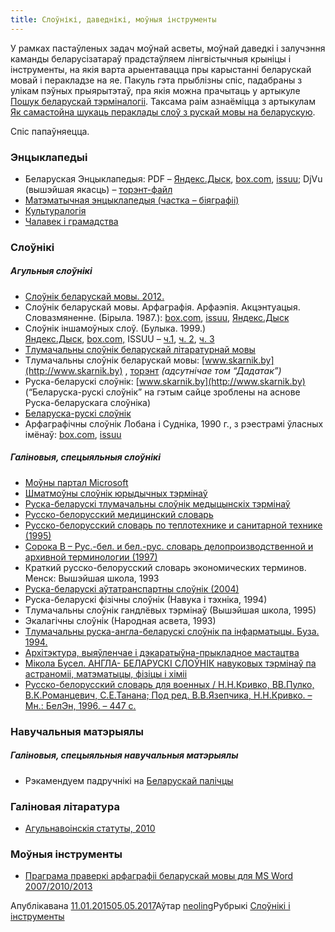 ```yaml
---
title: Слоўнікі, даведнікі, моўныя інструменты
---
```


У рамках пастаўленых задач моўнай асветы, моўнай даведкі і залучэння каманды беларусізатараў прадстаўляем лінгвістычныя крыніцы і інструменты, на якія варта арыентавацца пры карыстанні беларускай мовай і перакладзе на яе. Пакуль гэта прыблізны спіс, падабраны з улікам пэўных прыярытэтаў, пра якія можна прачытаць у артыкуле [Пошук беларускай тэрміналогіі](/poshuk-terminalohii/ "Пошук беларускай тэрміналогіі"). Таксама раім азнаёміцца з артыкулам [Як самастойна шукаць пераклады слоў з рускай мовы на беларускую](/jak-shukac-peraklad-slou/ "Як самастойна шукаць пераклады слоў з рускай мовы на беларускую").

Спіс папаўняецца.

### **Энцыклапедыі**

*   Беларуская Энцыклапедыя: PDF – [Яндекс.Дыск](https://yadi.sk/d/fGdYXrnQdd6hn), [box.com](https://app.box.com/bielaruskaja-encyklapiedyja), [issuu](http://issuu.com/movazbor/docs); DjVu (вышэйшая якасць) – [торэнт-файл](http://files.knihi.com/Slounik/02/enc/Bielaruskaja_encyklapedyja.torrent)
*   [Матэматычная энцыклапедыя (частка – біяграфіі)](http://www.slounik.org/matematyka/)
*   [Культуралогія](http://www.slounik.org/kulturalogia/)
*   [Чалавек і грамадства](http://www.slounik.org/hramadstva/)

### **Слоўнікі**

##### Агульныя слоўнікі

*   [Слоўнік беларускай мовы. 2012.](http://slounik.org/sbm/)
*   Слоўнік беларускай мовы. Арфаграфія. Арфаэпія. Акцэнтуацыя. Словазмяненне. (Бірыла. 1987.): [box.com](https://app.box.com/s/pshm06dzo6upa27509r252glmjsrqscd), [issuu](http://issuu.com/movazbor/docs), [Яндекс.Дыск](https://yadi.sk/d/zs0Ws_dwdouuT)
*   Слоўнік іншамоўных слоў. (Булыка. 1999.) [Яндекс.Дыск](https://yadi.sk/d/nv_6jtKwdpbzb), [box.com,](https://app.box.com/s/nzh37ho35uloga11fpdz) ISSUU – [ч.1](http://issuu.com/movazbor/docs/____________________________________ee3fcd85192c41), [ч. 2](http://issuu.com/movazbor/docs/____________________________________b8d232b87a0f73), [ч. 3](http://issuu.com/movazbor/docs/___________________________________)
*   [Тлумачальны слоўнік беларускай літаратурнай мовы](http://www.rv-blr.com/slounik)
*   Тлумачальны слоўнік беларускай мовы: [www.skarnik.by](http://www.skarnik.by) , [торэнт](http://www.baravik.org/topic/194/) _(адсутнічае том “Дадатак”)_
*   Руска-беларускі слоўнік: [www.skarnik.by](http://www.skarnik.by) (“Беларуска-рускі слоўнік” на гэтым сайце зроблены на аснове Руска-беларускага слоўніка)
*   [Беларуска-рускі слоўнік](http://slounik.org/krapivabr/)
*   Арфаграфічны слоўнік Лобана і Судніка, 1990 г., з рэестрамі ўласных імёнаў: [box.com](https://app.box.com/s/y6uh6d1e92zg2mcuu7qwi4vn0oiq0jj7), [issuu]( https://issuu.com/movazbor/docs/____________________________________f2201ab20a5035)

##### Галіновыя, спецыяльныя слоўнікі

*   [Моўны партал Microsoft](http://www.microsoft.com/Language/en-US/Default.aspx)
*   [Шматмоўны слоўнік юрыдычных тэрмінаў](http://multilang.etalonline.by/)
*   [Руска-беларускі тлумачальны слоўнік медыцынскіх тэрмінаў](http://kamunikat.org/k_slouniki.html%D1%96pub_start=30&pubid=21741)
*   [Русско-белорусский медицинский словарь](http://kamunikat.org/k_slouniki.htmlіpub_start=30&pubid=21744)
*   [Русско-белорусский словарь по теплотехнике и санитарной технике (1995)](https://yadi.sk/d/SLYe06IbdqitP)
*   [Сорока В – Рус.-бел. и бел.-рус. словарь делопроизводственной и архивной терминологии (1997)](https://yadi.sk/i/UFhtVGzPdqj6x)
*   Краткий русско-белорусский словарь экономических терминов. Менск: Вышэйшая школа, 1993
*   [Руска-беларускі аўтатранспартны слоўнік (2004)](https://yadi.sk/i/sOfKlJ11dqiXx)
*   Руска-беларускі фізічны слоўнік (Навука і тэхніка, 1994)
*   Тлумачальны слоўнік гандлёвых тэрмінаў (Вышэйшая школа, 1995)
*   Экалагічны слоўнік (Народная асвета, 1993)
*   [Тлумачальны руска-англа-беларускі слоўнік па інфарматыцы. Буза. 1994.](https://yadi.sk/d/RVDdKE6bdqi6j)
*   [Архітэктура, выяўленчае і дэкаратыўна-прыкладное мастацтва](http://www.slounik.org/architekt/)
*   [Мікола Бусел. АНГЛА- БЕЛАРУСКІ СЛОЎНІК навуковых тэрмінаў па астраноміі, матэматыцы, фізіцы і хіміі](https://yadi.sk/i/gWb_kc3Odqhqh)
*   [Русско-белорусский словарь для военных / Н.Н.Кривко, ВВ.Пулко, В.К.Романцевич, С.Е.Танана; Под ред. В.В.Язепчика, Н.Н.Кривко. – Мн.: БелЭн, 1996. – 447 с.](https://yadi.sk/d/iFfncEbNegyCk)

### **Навучальныя матэрыялы**

##### Галіновыя, спецыяльныя навучальныя матэрыялы

*   Рэкамендуем падручнікі на [Беларускай палічцы](http://knihi.com/padrucniki.html "Беларуская палічка")

### **Галіновая літаратура**

*   [Агульнавоінскія статуты, 2010](https://yadi.sk/d/FsrozdM8dqiVY)

### **Моўныя інструменты**

*   [Праграма праверкі арфаграфіі беларускай мовы для MS Word 2007/2010/2013](http://bnkorpus.info/download.html)

Апублікавана [11.01.201505.05.2017](/slouniki/)Аўтар [neoling](/author/neoling/)Рубрыкі [Слоўнікі і інструменты](/category/slouniki/)